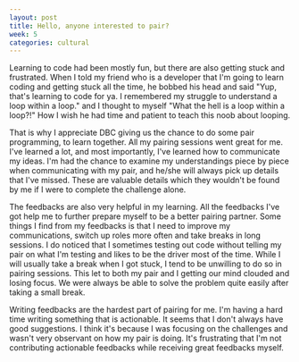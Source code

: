 ```yaml
---
layout: post
title: Hello, anyone interested to pair?
week: 5
categories: cultural
---
```

Learning to code had been mostly fun, but there are also getting stuck and frustrated. When I told my friend who is a developer that I'm going to learn coding and getting stuck all the time, he bobbed his head and said "Yup, that's learning to code for ya. I remembered my struggle to understand a loop within a loop." and I thought to myself "What the hell is a loop within a loop?!" How I wish he had time and patient to teach this noob about looping.

That is why I appreciate DBC giving us the chance to do some pair programming, to learn together. All my pairing sessions went great for me. I've learned a lot, and most importantly, I've learned how to communicate my ideas. I'm had the chance to examine my understandings piece by piece when communicating with my pair, and he/she will always pick up details that I've missed. These are valuable details which they wouldn't be found by me if I were to complete the challenge alone.

The feedbacks are also very helpful in my learning. All the feedbacks I've got help me to further prepare myself to be a better pairing partner. Some things I find from my feedbacks is that I need to improve my communications, switch up roles more often and take breaks in long sessions. I do noticed that I sometimes testing out code without telling my pair on what I'm testing and likes to be the driver most of the time. While I will usually take a break when I got stuck, I tend to be unwilling to do so in pairing sessions. This let to both my pair and I getting our mind clouded and losing focus. We were always be able to solve the problem quite easily after taking a small break.

Writing feedbacks are the hardest part of pairing for me. I'm having a hard time writing something that is actionable. It seems that I don't always have good suggestions. I think it's because I was focusing on the challenges and wasn't very observant on how my pair is doing. It's frustrating that I'm not contributing actionable feedbacks while receiving great feedbacks myself.